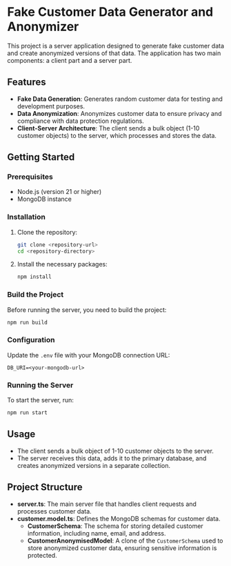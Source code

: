 # Fake Customer Data Generator and Anonymizer

This project is a server application designed to generate fake customer data and create anonymized versions of that data. The application has two main components: a client part and a server part.

## Features

- **Fake Data Generation**: Generates random customer data for testing and development purposes.
- **Data Anonymization**: Anonymizes customer data to ensure privacy and compliance with data protection regulations.
- **Client-Server Architecture**: The client sends a bulk object (1-10 customer objects) to the server, which processes and stores the data.

## Getting Started

### Prerequisites

- Node.js (version 21 or higher)
- MongoDB instance

### Installation

1. Clone the repository:
   ```bash
   git clone <repository-url>
   cd <repository-directory>
   ```

2. Install the necessary packages:
   ```bash
   npm install
   ```

### Build the Project

Before running the server, you need to build the project:

```bash
npm run build
```

### Configuration

Update the `.env` file with your MongoDB connection URL:

```
DB_URI=<your-mongodb-url>
```

### Running the Server

To start the server, run:

```bash
npm run start
```

## Usage

- The client sends a bulk object of 1-10 customer objects to the server.
- The server receives this data, adds it to the primary database, and creates anonymized versions in a separate collection.

## Project Structure

- **server.ts**: The main server file that handles client requests and processes customer data.
- **customer.model.ts**: Defines the MongoDB schemas for customer data. 
  - **CustomerSchema**: The schema for storing detailed customer information, including name, email, and address. 
  - **CustomerAnonymisedModel**: A clone of the `CustomerSchema` used to store anonymized customer data, ensuring sensitive information is protected.
